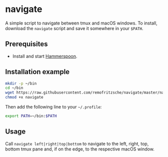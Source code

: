 # navigate

A simple script to navigate between tmux and macOS windows. To install,
download the `navigate` script and save it somewhere in your `$PATH`.

## Prerequisites

* Install and start [Hammerspoon](http://www.hammerspoon.org/).

## Installation example

```bash
mkdir -p ~/bin
cd ~/bin
wget https://raw.githubusercontent.com/remofritzsche/navigate/master/navigate
chmod +x navigate
```

Then add the following line to your `~/.profile`:

```bash
export PATH=~/bin:$PATH
```

## Usage

Call `navigate left|right|top|bottom` to navigate to the left, right, top, bottom tmux pane and, if on the edge, to the respective macOS window.

